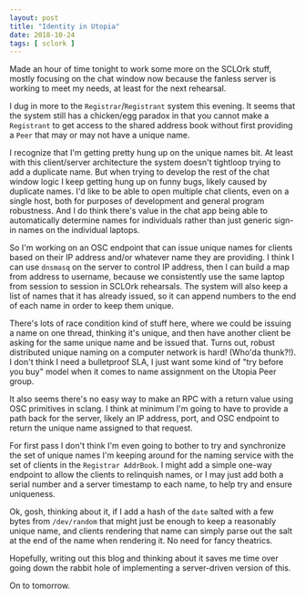 ```yaml
---
layout: post
title: "Identity in Utopia"
date: 2018-10-24
tags: [ sclork ]
---
```


Made an hour of time tonight to work some more on the SCLOrk stuff, mostly
focusing on the chat window now because the fanless server is working to meet
my needs, at least for the next rehearsal.

I dug in more to the `Registrar`/`Registrant` system this evening. It seems that
the system still has a chicken/egg paradox in that you cannot make a `Registrant`
to get access to the shared address book without first providing a `Peer` that
may or may not have a unique name.

I recognize that I'm getting pretty hung up on the unique names bit. At least
with this client/server architecture the system doesn't tightloop trying to
add a duplicate name. But when trying to develop the rest of the chat window logic
I keep getting hung up on funny bugs, likely caused by duplicate names. I'd like
to be able to open multiple chat clients, even on a single host, both for
purposes of development and general program robustness. And I do think there's
value in the chat app being able to automatically determine names for
individuals rather than just generic sign-in names on the individual laptops.

So I'm working on an OSC endpoint that can issue unique names for clients
based on their IP address and/or whatever name they are providing. I think I
can use `dnsmasq` on the server to control IP address, then I can build a
map from address to username, because we consistently use the same laptop from
session to session in SCLOrk rehearsals. The system will also keep a list of
names that it has already issued, so it can append numbers to the end of each
name in order to keep them unique.

There's lots of race condition kind of stuff here, where we could be issuing a
name on one thread, thinking it's unique, and then have another client be asking
for the same unique name and be issued that. Turns out, robust distributed unique
naming on a computer network is hard! (Who'da thunk?!). I don't think I need
a bulletproof SLA, I just want some kind of "try before you buy" model when it
comes to name assignment on the Utopia Peer group.

It also seems there's no easy way to make an RPC with a return value using OSC
primitives in sclang. I think at minimum I'm going to have to provide a path
back for the server, likely an IP address, port, and OSC endpoint to return the
unique name assigned to that request.

For first pass I don't think I'm even going to bother to try and synchronize the
set of unique names I'm keeping around for the naming service with the set
of clients in the `Registrar AddrBook`. I might add a simple one-way endpoint
to allow the clients to relinquish names, or I may just add both a serial number
and a server timestamp to each name, to help try and ensure uniqueness.

Ok, gosh, thinking about it, if I add a hash of the `date` salted with a few
bytes from `/dev/random` that might just be enough to keep a reasonably unique
name, and clients rendering that name can simply parse out the salt at the end
of the name when rendering it. No need for fancy theatrics.

Hopefully, writing out this blog and thinking about it saves me time over going
down the rabbit hole of implementing a server-driven version of this.

On to tomorrow.
